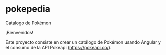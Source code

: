 # pokepedia
Catalogo de Pokémon 

¡Bienvenidos!

Este proyecto consiste en crear un catálogo de Pokémon usando Angular y el consumo de la API Pokeapi (https://pokeapi.co/). 
